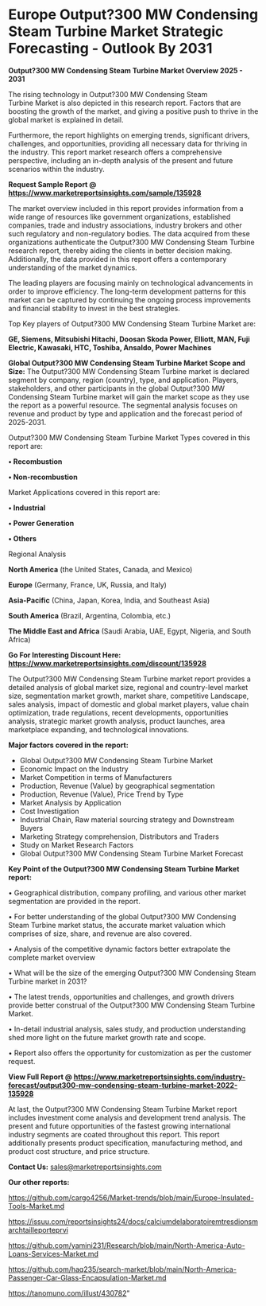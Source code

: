  # Europe Output?300 MW Condensing Steam Turbine Market Strategic Forecasting - Outlook By 2031

<Strong> Output?300 MW Condensing Steam Turbine Market Overview 2025 - 2031</strong>

The rising technology in Output?300 MW Condensing Steam Turbine Market is also depicted in this research report. Factors that are boosting the growth of the market, and giving a positive push to thrive in the global market is explained in detail.

Furthermore, the report highlights on emerging trends, significant drivers, challenges, and opportunities, providing all necessary data for thriving in the industry. This report market research offers a comprehensive perspective, including an in-depth analysis of the present and future scenarios within the industry.

<strong>Request Sample Report @ <a href=https://www.marketreportsinsights.com/sample/135928>https://www.marketreportsinsights.com/sample/135928</a></strong>

The market overview included in this report provides information from a wide range of resources like government organizations, established companies, trade and industry associations, industry brokers and other such regulatory and non-regulatory bodies. The data acquired from these organizations authenticate the Output?300 MW Condensing Steam Turbine research report, thereby aiding the clients in better decision making. Additionally, the data provided in this report offers a contemporary understanding of the market dynamics.

The leading players are focusing mainly on technological advancements in order to improve efficiency. The long-term development patterns for this market can be captured by continuing the ongoing process improvements and financial stability to invest in the best strategies.

Top Key players of Output?300 MW Condensing Steam Turbine Market are:

<strong>GE, Siemens, Mitsubishi Hitachi, Doosan Skoda Power, Elliott, MAN, Fuji Electric, Kawasaki, HTC, Toshiba, Ansaldo, Power Machines</strong>

<strong><b>Global Output?300 MW Condensing Steam Turbine Market Scope and Size:</b></strong>
The Output?300 MW Condensing Steam Turbine market is declared segment by company, region (country), type, and application. Players, stakeholders, and other participants in the global Output?300 MW Condensing Steam Turbine market will gain the market scope as they use the report as a powerful resource. The segmental analysis focuses on revenue and product by type and application and the forecast period of 2025-2031.

Output?300 MW Condensing Steam Turbine Market Types covered in this report are:

<strong>• Recombustion

• Non-recombustion</strong>

Market Applications covered in this report are:

<strong>• Industrial

• Power Generation

• Others</strong> 

Regional Analysis

<strong>North America</strong> (the United States, Canada, and Mexico)

<strong>Europe</strong> (Germany, France, UK, Russia, and Italy)

<strong>Asia-Pacific</strong> (China, Japan, Korea, India, and Southeast Asia)

<strong>South America</strong> (Brazil, Argentina, Colombia, etc.)

<strong>The Middle East and Africa</strong> (Saudi Arabia, UAE, Egypt, Nigeria, and South Africa)

<strong>Go For Interesting Discount Here: <a href=https://www.marketreportsinsights.com/discount/135928>https://www.marketreportsinsights.com/discount/135928</a></strong>

The Output?300 MW Condensing Steam Turbine market report provides a detailed analysis of global market size, regional and country-level market size, segmentation market growth, market share, competitive Landscape, sales analysis, impact of domestic and global market players, value chain optimization, trade regulations, recent developments, opportunities analysis, strategic market growth analysis, product launches, area marketplace expanding, and technological innovations.

<strong><b>Major factors covered in the report:</b></strong>
<ul>
  <li>Global Output?300 MW Condensing Steam Turbine Market </li>
  <li>Economic Impact on the Industry</li>
  <li>Market Competition in terms of Manufacturers</li>
  <li>Production, Revenue (Value) by geographical segmentation</li>
  <li>Production, Revenue (Value), Price Trend by Type</li>
  <li>Market Analysis by Application</li>
  <li>Cost Investigation</li>
  <li>Industrial Chain, Raw material sourcing strategy and Downstream Buyers</li>
  <li>Marketing Strategy comprehension, Distributors and Traders</li>
  <li>Study on Market Research Factors</li>
  <li>Global Output?300 MW Condensing Steam Turbine Market Forecast</li>
</ul>

<strong><b>Key Point of the Output?300 MW Condensing Steam Turbine Market report:</b></strong>

• Geographical distribution, company profiling, and various other market segmentation are provided in the report.

• For better understanding of the global Output?300 MW Condensing Steam Turbine market status, the accurate market valuation which comprises of size, share, and revenue are also covered.

• Analysis of the competitive dynamic factors better extrapolate the complete market overview

• What will be the size of the emerging Output?300 MW Condensing Steam Turbine market in 2031?

• The latest trends, opportunities and challenges, and growth drivers provide better construal of the Output?300 MW Condensing Steam Turbine Market.

• In-detail industrial analysis, sales study, and production understanding shed more light on the future market growth rate and scope.

• Report also offers the opportunity for customization as per the customer request.

<strong><b>View Full Report @ <a href=https://www.marketreportsinsights.com/industry-forecast/output300-mw-condensing-steam-turbine-market-2022-135928>https://www.marketreportsinsights.com/industry-forecast/output300-mw-condensing-steam-turbine-market-2022-135928</a></b></strong>


At last, the Output?300 MW Condensing Steam Turbine Market report includes investment come analysis and development trend analysis. The present and future opportunities of the fastest growing international industry segments are coated throughout this report. This report additionally presents product specification, manufacturing method, and product cost structure, and price structure.

<strong>Contact Us:</strong>
sales@marketreportsinsights.com

<strong>Our other reports:</strong>

<a href=https://github.com/cargo4256/Market-trends/blob/main/Europe-Insulated-Tools-Market.md>https://github.com/cargo4256/Market-trends/blob/main/Europe-Insulated-Tools-Market.md</a>

<a href=https://issuu.com/reportsinsights24/docs/calciumdelaboratoiremtresdionsmarchtailleporteprvi>https://issuu.com/reportsinsights24/docs/calciumdelaboratoiremtresdionsmarchtailleporteprvi</a>

<a href=https://github.com/yamini231/Research/blob/main/North-America-Auto-Loans-Services-Market.md>https://github.com/yamini231/Research/blob/main/North-America-Auto-Loans-Services-Market.md</a>

<a href=https://github.com/haq235/search-market/blob/main/North-America-Passenger-Car-Glass-Encapsulation-Market.md>https://github.com/haq235/search-market/blob/main/North-America-Passenger-Car-Glass-Encapsulation-Market.md</a>

<a href=https://tanomuno.com/illust/430782>https://tanomuno.com/illust/430782</a>"
